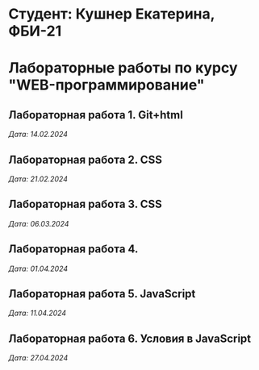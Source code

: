 # Студент: Кушнер Екатерина, ФБИ-21

# Лабораторные работы по курсу "WEB-программирование"

## Лабораторная работа 1. Git+html

*Дата: 14.02.2024*

## Лабораторная работа 2. CSS

*Дата: 21.02.2024*

## Лабораторная работа 3. CSS

*Дата: 06.03.2024*

## Лабораторная работа 4. 

*Дата: 01.04.2024*

## Лабораторная работа 5. JavaScript

*Дата: 11.04.2024*

## Лабораторная работа 6. Условия в JavaScript

*Дата: 27.04.2024*
